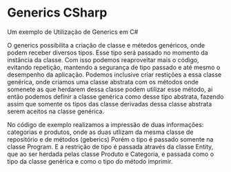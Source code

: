 # Generics CSharp
Um exemplo de Utilização de Generics em C# 
 
 O generics possibilita a criação de classe e métedos genéricos, onde podem receber diversos tipos. Esse tipo será passado no momento da instância da classe.
 Com isso podemos reaproveitar mais o código, evitando repetição, mantendo a segurança de tipo passado e até mesmo o desempenho da aplicação. Podemos inclusive
 criar restições a essa classe genérica, onde criamos uma classe abstrata com os métodos onde somenete as que herdarem dessa classe podem utilizar esse método, 
 ai então podemos definir a classe genérica como desse tipo abstrata, fazendo assim que somente os tipos das classe derivadas dessa classe abstrata serem aceitos
 na classe genérica. 
 
 
 No código de exemplo realizamos a impressão de duas informações: categorias e produtos, onde as duas utlizam da mesma classe de repositório e de métodos (geberics) Porém
 o tipo é passado somente na classe Program. E a restrição de tipo é passada através da classe Entity, que ao ser herdada pelas classe Produto e Categoria, e passada como o 
 tipo da classe genérica e como o tipo do método imprimir.
 
 
 
 
 
 
 
 
 
 
 
 
 
 
 
 
 
 
